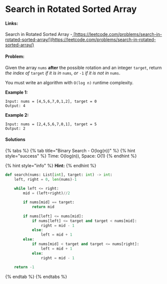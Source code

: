 # Search in Rotated Sorted Array

#### Links:

Search in Rotated Sorted Array -[ ](https://leetcode.com/problems/maximum-subarray/)[https://leetcode.com/problems/search-in-rotated-sorted-array/](https://leetcode.com/problems/search-in-rotated-sorted-array/)

#### Problem:

Given the array `nums` **after** the possible rotation and an integer `target`, return _the index of_ `target` _if it is in_ `nums`_, or_ `-1` _if it is not in_ `nums`.

You must write an algorithm with `O(log n)` runtime complexity.

**Example 1:**

```
Input: nums = [4,5,6,7,0,1,2], target = 0
Output: 4
```

**Example 2:**

```
Input: nums = [2,4,5,6,7,0,1], target = 5
Output: 2
```

#### Solutions

{% tabs %}
{% tab title="Binary Search - O(log(n))" %}
{% hint style="success" %}
Time: O(log(n)), Space: O(1)
{% endhint %}

{% hint style="info" %}
**Hint:**&#x20;
{% endhint %}

```python
def search(nums: List[int], target: int) -> int:
    left, right = 0, len(nums)-1
    
    while left <= right:
        mid = (left+right)//2

        if nums[mid] == target:
            return mid
        
        if nums[left] <= nums[mid]:
            if nums[left] <= target and target < nums[mid]:
                right = mid - 1
            else:
                left = mid + 1
        else:
            if nums[mid] < target and target <= nums[right]:
                left = mid + 1
            else:
                right = mid - 1
                
    return -1
```
{% endtab %}
{% endtabs %}
